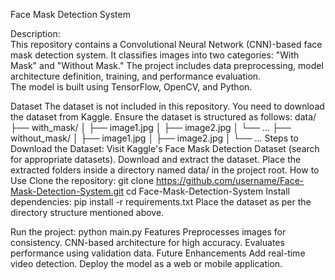 Face Mask Detection System
                                                                                                                                                                                                                                                                                
Description:                                                                                                                                                                                                         
This repository contains a Convolutional Neural Network (CNN)-based face mask detection system. It classifies images into two categories: "With Mask" and "Without Mask." The project includes data preprocessing, model architecture definition, training, and performance evaluation.                                                                                                                                                 
The model is built using TensorFlow, OpenCV, and Python.

Dataset
The dataset is not included in this repository. You need to download the dataset from Kaggle. Ensure the dataset is structured as follows:
data/
├── with_mask/
│   ├── image1.jpg
│   ├── image2.jpg
│   └── ...
├── without_mask/
│   ├── image1.jpg
│   ├── image2.jpg
│   └── ...
Steps to Download the Dataset:
Visit Kaggle's Face Mask Detection Dataset (search for appropriate datasets).
Download and extract the dataset.
Place the extracted folders inside a directory named data/ in the project root.
How to Use
Clone the repository:
git clone https://github.com/username/Face-Mask-Detection-System.git
cd Face-Mask-Detection-System
Install dependencies:
pip install -r requirements.txt
Place the dataset as per the directory structure mentioned above.

Run the project:
python main.py
Features
Preprocesses images for consistency.
CNN-based architecture for high accuracy.
Evaluates performance using validation data.
Future Enhancements
Add real-time video detection.
Deploy the model as a web or mobile application.
